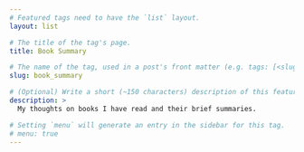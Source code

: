 ```yaml
---
# Featured tags need to have the `list` layout.
layout: list

# The title of the tag's page.
title: Book Summary

# The name of the tag, used in a post's front matter (e.g. tags: [<slug>]).
slug: book_summary

# (Optional) Write a short (~150 characters) description of this featured tag.
description: >
  My thoughts on books I have read and their brief summaries.

# Setting `menu` will generate an entry in the sidebar for this tag.
# menu: true
---
```


